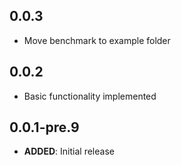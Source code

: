 ## 0.0.3

- Move benchmark to example folder

## 0.0.2

- Basic functionality implemented

## 0.0.1-pre.9

- **ADDED**: Initial release
